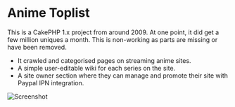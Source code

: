 # Anime Toplist

This is a CakePHP 1.x project from around 2009.
At one point, it did get a few million uniques a month.
This is non-working as parts are missing or have been removed.

* It crawled and categorised pages on streaming anime sites.
* A simple user-editable wiki for each series on the site.
* A site owner section where they can manage and promote their site with Paypal IPN integration.

![Screenshot](https://rawcdn.githack.com/harrisbaird/animetoplist/master/assets/screenshot.png)
